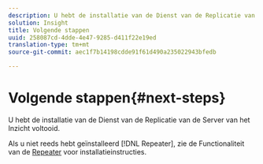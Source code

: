 ```yaml
---
description: U hebt de installatie van de Dienst van de Replicatie van de Server van het Inzicht voltooid.
solution: Insight
title: Volgende stappen
uuid: 258087cd-4dde-4e47-9285-d411f22e19ed
translation-type: tm+mt
source-git-commit: aec1f7b14198cdde91f61d490a235022943bfedb

---
```



# Volgende stappen{#next-steps}

U hebt de installatie van de Dienst van de Replicatie van de Server van het Inzicht voltooid.

Als u niet reeds hebt geïnstalleerd [!DNL Repeater], zie de Functionaliteit van de [Repeater](../../../home/c-inst-svr/c-rptr-fntly/c-rptr-fntly.md#concept-78613328ece345b2937cd6e43d7f31f2) voor installatieinstructies.
